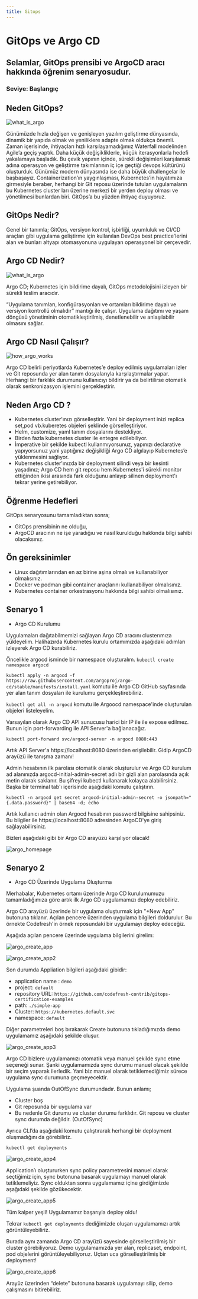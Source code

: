 ```yaml
---
title: Gitops
--- 
```


# GitOps ve Argo CD
## Selamlar, GitOps prensibi ve ArgoCD aracı hakkında öğrenim senaryosudur. 
###  Seviye: Başlangıç

## Neden GitOps?

![what_is_argo](./gitops.png)

Günümüzde hızla değişen ve genişleyen yazılım geliştirme dünyasında, dinamik bir yapıda olmak ve yeniliklere adapte olmak oldukça önemli. Zaman içerisinde, ihtiyaçları hızlı karşılayamadığımız Waterfall modelinden Agile’a geçiş yaptık. Daha küçük değişikliklerle, küçük iterasyonlarla hedefi yakalamaya başladık. Bu çevik yapının içinde, sürekli değişimleri karşılamak adına operasyon ve geliştirme takımlarının iç içe geçtiği devops kültürünü oluşturduk. Günümüz modern dünyasında ise daha büyük challengelar ile başbaşayız. Containerization’ın yaygınlaşması, Kubernetes’in hayatımıza girmesiyle beraber, herhangi bir Git reposu üzerinde tutulan uygulamaların bu Kubernetes cluster ları üzerine merkezi bir yerden deploy olması ve yönetilmesi bunlardan biri. GitOps’a bu yüzden ihtiyaç duyuyoruz.

## GitOps Nedir?

Genel bir tanımla; GitOps, versiyon kontrol, işbirliği, uyumluluk ve CI/CD araçları gibi uygulama geliştirme için kullanılan DevOps best practice'lerini alan ve bunları altyapı otomasyonuna uygulayan operasyonel bir çerçevedir.

## Argo CD Nedir?

![what_is_argo](./img8.png)

Argo CD; Kubernetes için bildirime dayalı, GitOps metodolojisini izleyen bir sürekli teslim aracıdır.

“Uygulama tanımları, konfigürasyonları ve ortamları bildirime dayalı ve versiyon kontrollü olmalıdır” mantığı ile çalışır. Uygulama dağıtımı ve yaşam döngüsü yönetiminin otomatikleştirilmiş, denetlenebilir ve anlaşılabilir olmasını sağlar.

## Argo CD Nasıl Çalışır?

![how_argo_works](./img7.png)

Argo CD belirli periyotlarda Kubernetes’e deploy edilmiş uygulamaları izler ve Git reposunda yer alan tanım dosyalarıyla karşılaştırmalar yapar. Herhangi bir farklılık durumunu kullanıcıyı bildirir ya da belirtilirse otomatik olarak senkronizasyon işlemini gerçekleştirir.

## Neden Argo CD ?

+ Kubernetes cluster'ınızı görselleştirir. Yani bir deployment inizi replica set,pod vb.kuberetes objeleri şeklinde görselleştiriyor.
+ Helm, customize, yaml tanım dosyalarını destekliyor.
+ Birden fazla kubernetes cluster ile entegre edilebiliyor.
+ İmperative bir şekilde kubectl kullanmıyorsunuz, yapınızı declarative yapıyorsunuz yani yaptığınız değişikliği Argo CD algılayıp Kubernetes’e yüklenmesini sağlıyor.
+ Kubernetes cluster'ınızda bir deployment silindi veya bir kesinti yaşadınız; Argo CD hem git reposu hem Kubernetes'i sürekli monitor ettiğinden ikisi arasında fark olduğunu anlayıp silinen deployment'ı tekrar yerine getirebiliyor.

## Öğrenme Hedefleri

GitOps senaryosunu tamamladıktan sonra;

+ GitOps prensibinin ne olduğu,
+ ArgoCD aracının ne işe yaradığıu ve nasıl kurulduğu hakkında bilgi sahibi olacaksınız.

## Ön gereksinimler

+ Linux dağıtımlarından en az birine aşina olmalı ve kullanabiliyor olmalısınız.
+ Docker ve podman gibi container araçlarını kullanabiliyor olmalısınız.
+ Kubernetes container orkestrasyonu hakkında bilgi sahibi olmalısınız.

## Senaryo 1

+ Argo CD Kurulumu

Uygulamaları dağıtabilmemizi sağlayan Argo CD aracını clusterımıza yükleyelim. Halihazırda Kubernetes kurulu ortamımızda aşağıdaki adımları izleyerek Argo CD kurabiliriz.

Öncelikle argocd isminde bir namespace oluşturalım. `kubectl create namespace argocd`

`kubectl apply -n argocd -f https://raw.githubusercontent.com/argoproj/argo-cd/stable/manifests/install.yaml` komutu ile Argo CD GitHub sayfasında yer alan tanım dosyaları ile kurulumu gerçekleştirebiliriz.

`kubectl get all -n argocd` komutu ile Argoocd namespace'inde oluşturulan objeleri listeleyelim.

Varsayılan olarak Argo CD API sunucusu harici bir IP ile ile expose edilmez. Bunun için port-forwarding ile API Server'a bağlanacağız.

`kubectl port-forward svc/argocd-server -n argocd 8080:443`

Artık API Server'a https://localhost:8080 üzerinden erişilebilir. Gidip ArgoCD arayüzü ile tanışma zamanı!

Admin hesabının ilk parolası otomatik olarak oluşturulur ve Argo CD kurulum ad alanınızda argocd-initial-admin-secret adlı bir gizli alan parolasında açık metin olarak saklanır. Bu şifreyi kubectl kullanarak kolayca alabilirsiniz. Başka bir terminal tab'ı içerisinde aşağıdaki komutu çalıştırın.

`kubectl -n argocd get secret argocd-initial-admin-secret -o jsonpath="{.data.password}" | base64 -d; echo`

Artık kullanıcı admin olan Argocd hesabının password bilgisine sahipsiniz. Bu bilgiler ile https://localhost:8080 adresinden ArgoCD'ye giriş sağlayabilirsiniz.

Bizleri aşağıdaki gibi bir Argo CD arayüzü karşılıyor olacak!

![argo_homepage](./screenpage.png)

## Senaryo 2

+ Argo CD Üzerinde Uygulama Oluşturma

Merhabalar, Kubernetes ortamı üzerinde Argo CD kurulumumuzu tamamladığımıza göre artık ilk Argo CD uygulamamızı deploy edebiliriz.

Argo CD arayüzü üzerinde bir uygulama oluşturmak için "+New App" butonuna tıklanır. Açılan pencere üzerinden uygulama bilgileri doldurulur. Bu örnekte Codefresh'in örnek reposundaki bir uygulamayı deploy edeceğiz. 

Aşağıda açılan pencere üzerinde uygulama bilgilerini girelim:

![argo_create_app](./img1.png)

![argo_create_app2](./img2.png)

Son durumda Appliation bilgileri aşağıdaki gibidir:

+ application name : `demo`
+ project: `default`
+ repository URL: `https://github.com/codefresh-contrib/gitops-certification-examples`
+ path: `./simple-app`
+ Cluster: `https://kubernetes.default.svc` 
+ namespace: `default`

Diğer parametreleri boş bırakarak Create butonuna tıkladığımızda demo uygulamamız aşağıdaki şekilde oluşur.

![argo_create_app3](./img3.png)

Argo CD bizlere uygulamamızı otomatik veya manuel şekilde sync etme seçeneği sunar. Şanki uygulamamızda sync durumu manuel olacak şekilde bir seçim yaparak ilerledik. Yani biz manuel olarak tetiklemediğimiz sürece uygulama sync durumuna geçmeyecektir.

Uygulama şuanda OutOfSync durumundadır. Bunun anlamı;

+ Cluster boş
+ Git reposunda bir uygulama var
+ Bu nedenle Git durumu ve cluster durumu farklıdır. Git reposu ve cluster sync durumda değildir. (OutOfSync)

Ayrıca CLI’da aşağıdaki komutu çalıştırarak herhangi bir deployment oluşmadığını da görebiliriz.

`kubectl get deployments` 

![argo_create_app4](./img4.png)

Application’ı oluştururken sync policy parametresini manuel olarak seçtiğimiz için, sync butonuna basarak uygulamayı manuel olarak tetiklemeliyiz. Sync olduktan sonra uygulamamız içine girdiğimizde aşağıdaki şekilde gözükecektir.

![argo_create_app5](./img6.png)

Tüm kalper yeşil! Uygulamamız başarıyla deploy oldu!

Tekrar `kubectl get deployments` dediğimizde oluşan uygulamamızı artık görüntüleyebiliriz.

Burada aynı zamanda Argo CD arayüzü sayesinde görselleştirilmiş bir cluster görebiliyoruz. Demo uygulamamızda yer alan,
replicaset, endpoint, pod objelerini görüntüleyebiliyoruz. Uçtan uca görselleştirilmiş bir deployment!

![argo_create_app6](./img5.png)

Arayüz üzerinden “delete” butonuna basarak uygulamayı silip, demo çalışmasını bitirebiliriz. 









